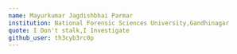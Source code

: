 ```yaml
---
name: Mayurkumar Jagdishbhai Parmar
institution: National Forensic Sciences University,Gandhinagar
quote: I Don't stalk,I Investigate 
github_user: th3cyb3rc0p
---
```


